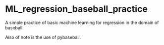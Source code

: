 # ML_regression_baseball_practice

A simple practice of basic machine learning for regression in the domain of baseball.

Also of note is the use of pybaseball.
